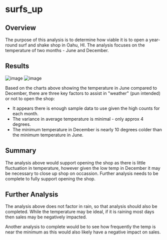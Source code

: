 # surfs_up

## Overview

The purpose of this analysis is to determine how viable it is to open a year-round surf and shake shop in Oahu, HI.  The analysis focuses on the temperature of two months - June and December. 


## Results

![image](https://user-images.githubusercontent.com/90879042/142488906-fb76d2ba-3ca7-4ec9-b845-59d69530f970.png)
![image](https://user-images.githubusercontent.com/90879042/142488914-5357e030-223a-4fd4-a113-7780f49b13c0.png)




Based on the charts above showing the temperature in June compared to December, there are three key factors to assist in "weather" (pun intended) or not to open the shop:
- It appears there is enough sample data to use given the high counts for each month.
- The variance in average temperature is minimal - only approx 4 degrees.
- The minimum temperature in December is nearly 10 degrees colder than the minimum temperature in June. 


## Summary

The analysis above would support opening the shop as there is little fluctuation in temperature, however given the low temp in December it may be necessary to close up shop on occassion.  Further analysis needs to be complete to fully support opening the shop.

## Further Analysis

The analysis above does not factor in rain, so that analysis should also be completed.  While the temperature may be ideal, if it is raining most days then sales may be negatively impacted.  

Another analysis to complete would be to see how frequently the temp is near the minimum as this would also likely have a negative impact on sales.  



